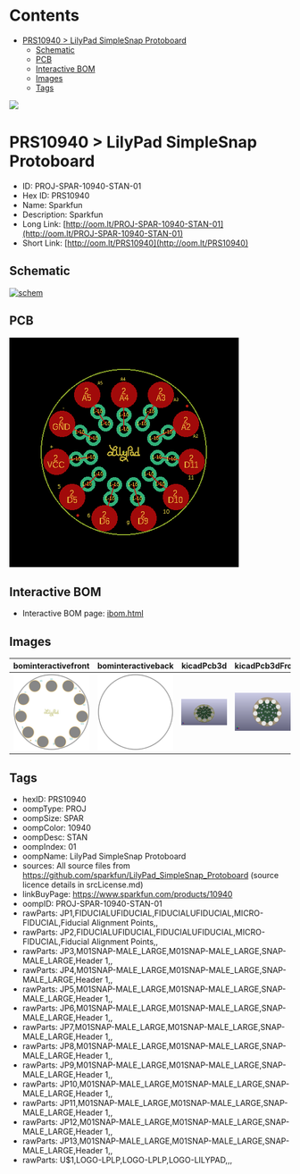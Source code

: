 



Contents
========

* [PRS10940 > LilyPad SimpleSnap Protoboard](#prs10940--lilypad-simplesnap-protoboard)
	* [Schematic](#schematic)
	* [PCB](#pcb)
	* [Interactive BOM](#interactive-bom)
	* [Images](#images)
	* [Tags](#tags)
  
![][im]
# PRS10940 > LilyPad SimpleSnap Protoboard

- ID: PROJ-SPAR-10940-STAN-01
- Hex ID: PRS10940
- Name: Sparkfun
- Description: Sparkfun
- Long Link: [http://oom.lt/PROJ-SPAR-10940-STAN-01](http://oom.lt/PROJ-SPAR-10940-STAN-01)
- Short Link: [http://oom.lt/PRS10940](http://oom.lt/PRS10940)

## Schematic
  
[![schem](eagleSchemImage.png)](eagleSchemImage.png)
## PCB
  
[![pcb](eagleImage.png)](eagleImage.png)
## Interactive BOM

- Interactive BOM page: [ibom.html](https://htmlpreview.github.io/?https://github.com/oomlout/oomlout_OOMP_projects/blob/main/PROJ-SPAR-10940-STAN-01/kicad/bom/ibom.html)

## Images
  
  

|bominteractivefront|bominteractiveback|kicadPcb3d|kicadPcb3dFront|kicadPcb3dBack|kicadSchem|eagleImage|eagleSchemImage|pcbdraw|pcbdrawback|
| :---: | :---: | :---: | :---: | :---: | :---: | :---: | :---: | :---: | :---: |
|[![bominteractivefront](bomFront_140.png)](bomFront.png)|[![bominteractiveback](bomBack_140.png)](bomBack.png)|[![kicadPcb3d](kicadPcb3d_140.png)](kicadPcb3d.png)|[![kicadPcb3dFront](kicadPcb3dFront_140.png)](kicadPcb3dFront.png)|[![kicadPcb3dBack](kicadPcb3dBack_140.png)](kicadPcb3dBack.png)|[![kicadSchem](kicadSchem_140.png)](kicadSchem.png)|[![eagleImage](eagleImage_140.png)](eagleImage.png)|[![eagleSchemImage](eagleSchemImage_140.png)](eagleSchemImage.png)|[![pcbdraw](pcbdraw_140.png)](pcbdraw.png)|[![pcbdrawback](pcbdrawBack_140.png)](pcbdrawBack.png)|

## Tags

- hexID: PRS10940
- oompType: PROJ
- oompSize: SPAR
- oompColor: 10940
- oompDesc: STAN
- oompIndex: 01
- oompName: LilyPad SimpleSnap Protoboard
- sources: All source files from https://github.com/sparkfun/LilyPad_SimpleSnap_Protoboard (source licence details in srcLicense.md)
- linkBuyPage: https://www.sparkfun.com/products/10940
- oompID: PROJ-SPAR-10940-STAN-01
- rawParts: JP1,FIDUCIALUFIDUCIAL,FIDUCIALUFIDUCIAL,MICRO-FIDUCIAL,Fiducial Alignment Points,,
- rawParts: JP2,FIDUCIALUFIDUCIAL,FIDUCIALUFIDUCIAL,MICRO-FIDUCIAL,Fiducial Alignment Points,,
- rawParts: JP3,M01SNAP-MALE_LARGE,M01SNAP-MALE_LARGE,SNAP-MALE_LARGE,Header 1,,
- rawParts: JP4,M01SNAP-MALE_LARGE,M01SNAP-MALE_LARGE,SNAP-MALE_LARGE,Header 1,,
- rawParts: JP5,M01SNAP-MALE_LARGE,M01SNAP-MALE_LARGE,SNAP-MALE_LARGE,Header 1,,
- rawParts: JP6,M01SNAP-MALE_LARGE,M01SNAP-MALE_LARGE,SNAP-MALE_LARGE,Header 1,,
- rawParts: JP7,M01SNAP-MALE_LARGE,M01SNAP-MALE_LARGE,SNAP-MALE_LARGE,Header 1,,
- rawParts: JP8,M01SNAP-MALE_LARGE,M01SNAP-MALE_LARGE,SNAP-MALE_LARGE,Header 1,,
- rawParts: JP9,M01SNAP-MALE_LARGE,M01SNAP-MALE_LARGE,SNAP-MALE_LARGE,Header 1,,
- rawParts: JP10,M01SNAP-MALE_LARGE,M01SNAP-MALE_LARGE,SNAP-MALE_LARGE,Header 1,,
- rawParts: JP11,M01SNAP-MALE_LARGE,M01SNAP-MALE_LARGE,SNAP-MALE_LARGE,Header 1,,
- rawParts: JP12,M01SNAP-MALE_LARGE,M01SNAP-MALE_LARGE,SNAP-MALE_LARGE,Header 1,,
- rawParts: JP13,M01SNAP-MALE_LARGE,M01SNAP-MALE_LARGE,SNAP-MALE_LARGE,Header 1,,
- rawParts: U$1,LOGO-LPLP,LOGO-LPLP,LOGO-LILYPAD,,,



[im]: kicadPcb3d_450.png
